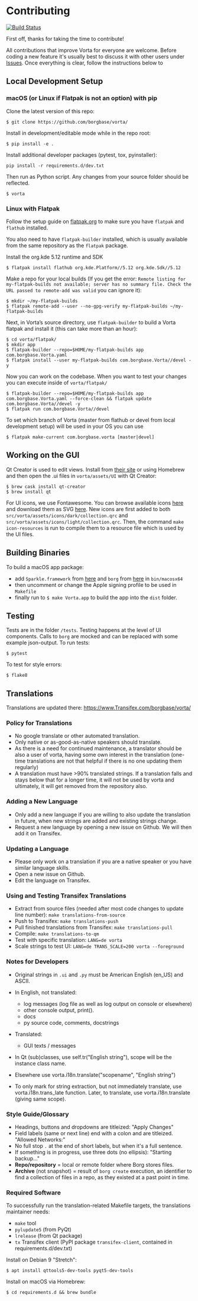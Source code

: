 # Contributing
[![Build Status](https://travis-ci.org/borgbase/vorta.svg?branch=master)](https://travis-ci.org/borgbase/vorta)

First off, thanks for taking the time to contribute!

All contributions that improve Vorta for everyone are welcome. Before coding a new feature it's usually best to discuss it with other users under [Issues](https://github.com/borgbase/vorta/issues). Once everything is clear, follow the instructions below to 

## Local Development Setup

### macOS (or Linux if Flatpak is not an option) with pip

Clone the latest version of this repo:
```
$ git clone https://github.com/borgbase/vorta/
```

Install in development/editable mode while in the repo root:
```
$ pip install -e .
```

Install additional developer packages (pytest, tox, pyinstaller):
```
pip install -r requirements.d/dev.txt
```

Then run as Python script. Any changes from your source folder should be reflected.
```
$ vorta
```

### Linux with Flatpak

Follow the setup guide on [flatpak.org](http://flatpak.org/setup/) to make sure you have ``flatpak`` and ``flathub`` installed.

You also need to have ``flatpak-builder`` installed, which is usually available from the same repository as the ``flatpak`` package.

Install the org.kde 5.12 runtime and SDK
```
$ flatpak install flathub org.kde.Platform//5.12 org.kde.Sdk//5.12
```

Make a repo for your local builds (If you get the error: ``Remote listing for my-flatpak-builds not available; server has no summary file. Check the URL passed to remote-add was valid`` you can ignore it):
```
$ mkdir ~/my-flatpak-builds
$ flatpak remote-add --user --no-gpg-verify my-flatpak-builds ~/my-flatpak-builds
```

Next, in Vorta’s source directory, use ``flatpak-builder`` to build a Vorta flatpak and install it (this can take more than an hour):
```
$ cd vorta/flatpak/
$ mkdir app
$ flatpak-builder --repo=$HOME/my-flatpak-builds app com.borgbase.Vorta.yaml
$ flatpak install --user my-flatpak-builds com.borgbase.Vorta//devel -y
```

Now you can work on the codebase.
When you want to test your changes you can execute inside of ``vorta/flatpak/``
```
$ flatpak-builder --repo=$HOME/my-flatpak-builds app com.borgbase.Vorta.yaml --force-clean && flatpak update com.borgbase.Vorta//devel -y
$ flatpak run com.borgbase.Vorta//devel 
```

To set which branch of Vorta (master from flathub or devel from local development setup) will be used in your OS you can use

```
$ flatpak make-current com.borgbase.vorta [master|devel]
```


## Working on the GUI
Qt Creator is used to edit views. Install from [their site](https://www.qt.io/download) or using Homebrew and then open the .ui files in `vorta/assets/UI` with Qt Creator:
```
$ brew cask install qt-creator
$ brew install qt
```

For UI icons, we use Fontawesome. You can browse available icons [here](https://fontawesome.com/icons) and download them as SVG [here](https://github.com/encharm/Font-Awesome-SVG-PNG). New icons are first added to both `src/vorta/assets/icons/dark/collection.qrc` and `src/vorta/assets/icons/light/collection.qrc`. Then, the command `make icon-resources` is run to compile them to a resource file which is used by the UI files.

## Building Binaries
To build a macOS app package:
- add `Sparkle.framework` from [here](https://github.com/sparkle-project/Sparkle) and `borg` from [here](https://github.com/borgbackup/borg/releases) in `bin/macosx64`
- then uncomment or change the Apple signing profile to be used in `Makefile`
- finally run to `$ make Vorta.app` to build the app into the `dist` folder.

## Testing

Tests are in the folder `/tests`. Testing happens at the level of UI components. Calls to `borg` are mocked and can be replaced with some example json-output. To run tests:
```
$ pytest
```

To test for style errors:
```
$ flake8
```

## Translations

Translations are updated there: https://www.Transifex.com/borgbase/vorta/

### Policy for Translations

- No google translate or other automated translation.
- Only native or as-good-as-native speakers should translate.
- As there is a need for continued maintenance, a translator should be also a
  user of vorta, having some own interest in the translation (one-time
  translations are not that helpful if there is no one updating them regularly)
- A translation must have >90% translated strings. If a translation falls
  and stays below that for a longer time, it will not be used by vorta and
  ultimately, it will get removed from the repository also.

### Adding a New Language

- Only add a new language if you are willing to also update the translation
  in future, when new strings are added and existing strings change.
- Request a new language by opening a new issue on Github. We will then add it on Transifex.

### Updating a Language

- Please only work on a translation if you are a native speaker or you have
  similar language skills.
- Open a new issue on Github.
- Edit the language on Transifex.

### Using and Testing Transifex Translations

- Extract from source files (needed after most code changes to update line number):
  `make translations-from-source`
- Push to Transifex: `make translations-push`
- Pull finished translations from Transifex: `make translations-pull`
- Compile: `make translations-to-qm`
- Test with specific translation: `LANG=de vorta`
- Scale strings to test UI: `LANG=de TRANS_SCALE=200 vorta --foreground`

### Notes for Developers

- Original strings in `.ui` and `.py` must be American English (en_US) and ASCII.
- In English, not translated:
  - log messages (log file as well as log output on console or elsewhere)
  - other console output, print().
  - docs
  - py source code, comments, docstrings

- Translated:
  - GUI texts / messages

- In Qt (sub)classes, use self.tr("English string"), scope will
  be the instance class name.
- Elsewhere use vorta.i18n.translate("scopename", "English string")
- To only mark for string extraction, but not immediately translate,
  use vorta.i18n.trans_late function.
  Later, to translate, use vorta.i18n.translate (giving same scope).
  
### Style Guide/Glossary

- Headings, buttons and dropdowns are titleized: "Apply Changes"
- Field labels (same or next line) end with a colon and are titleized. "Allowed Networks:"
- No full stop `.` at the end of short labels, but when it's a full sentence.
- If something is in progress, use three dots (no ellipsis): "Starting backup..."
- **Repo/repository** = local or remote folder where Borg stores files.
- **Archive** (not snapshot) = result of `borg create` execution, an identifier to find a
  collection of files in a repo, as they existed at a past point in time.

### Required Software

To successfully run the translation-related Makefile targets, the translations
maintainer needs:

- `make` tool
- `pylupdate5` (from PyQt)
- `lrelease` (from Qt package)
- `tx` Transifex client (PyPI package `transifex-client`, contained in requirements.d/dev.txt)

Install on Debian 9 "Stretch":
```
$ apt install qttools5-dev-tools pyqt5-dev-tools
```

Install on macOS via Homebrew:
```
$ cd requirements.d && brew bundle
```
